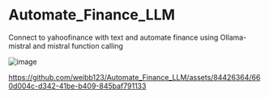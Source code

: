 # Automate_Finance_LLM
Connect to yahoofinance with text and automate finance using Ollama-mistral and mistral function calling

![image](https://github.com/weibb123/Automate_Finance_LLM/assets/84426364/8100d88b-7ace-4328-9ae4-f1739b02da65)

https://github.com/weibb123/Automate_Finance_LLM/assets/84426364/660d004c-d342-41be-b409-845baf791133

